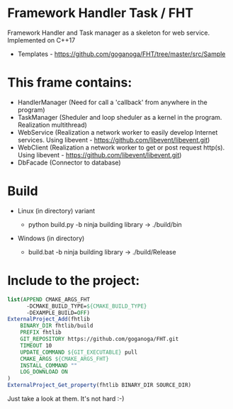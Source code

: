# Framework Handler Task / FHT
Framework Handler and Task manager as a skeleton for web service. Implemented on C++17
- Templates - https://github.com/goganoga/FHT/tree/master/src/Sample

# This frame contains:
  - HandlerManager (Need for call a 'callback' from anywhere in the program)
  - TaskManager (Sheduler and loop sheduler as a kernel in the program. Realization multithread)
  - WebService (Realization a network worker to easily develop Internet services. Using libevent - https://github.com/libevent/libevent.git)
  - WebClient (Realization a network worker to get or post request http(s). Using libevent - https://github.com/libevent/libevent.git)
  - DbFacade (Connector to database)
# Build
- Linux (in directory) variant
   - python build.py -b ninja
 building library -> ./build/bin
 
- Windows (in directory)
   - build.bat -b ninja
 building library -> ./build/Release
 
# Include to the project:
```cmake
list(APPEND CMAKE_ARGS_FHT 
      -DCMAKE_BUILD_TYPE=${CMAKE_BUILD_TYPE}
      -DEXAMPLE_BUILD=OFF)
ExternalProject_Add(fhtlib
    BINARY_DIR fhtlib/build
    PREFIX fhtlib
    GIT_REPOSITORY https://github.com/goganoga/FHT.git
    TIMEOUT 10
    UPDATE_COMMAND ${GIT_EXECUTABLE} pull
    CMAKE_ARGS ${CMAKE_ARGS_FHT}
    INSTALL_COMMAND ""
    LOG_DOWNLOAD ON
)
ExternalProject_Get_property(fhtlib BINARY_DIR SOURCE_DIR)
```
Just take a look at them.
It's not hard :-)
